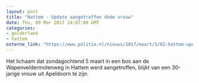 ```yaml
---
layout: post
title: "Hattem - Update aangetroffen dode vrouw"
date: Thu, 09 Mar 2017 14:07:00 GMT
categories: 
- gelderland 
- hattem 
externe_link: "https://www.politie.nl/nieuws/2017/maart/5/02-hattem-update-aangetroffen-dode-vrouw.html"
---
```


Het lichaam dat zondagochtend 5 maart  in een bos aan de Wapenveldermolenweg in Hattem werd aangetroffen, blijkt van een 30-jarige vrouw uit Apeldoorn te zijn.
